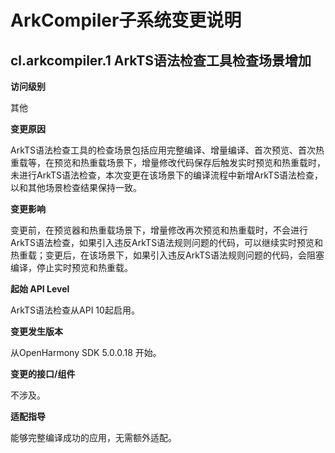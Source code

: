 # ArkCompiler子系统变更说明

## cl.arkcompiler.1 ArkTS语法检查工具检查场景增加

**访问级别**

其他

**变更原因**

ArkTS语法检查工具的检查场景包括应用完整编译、增量编译、首次预览、首次热重载等，在预览和热重载场景下，增量修改代码保存后触发实时预览和热重载时，未进行ArkTS语法检查，本次变更在该场景下的编译流程中新增ArkTS语法检查，以和其他场景检查结果保持一致。

**变更影响**

变更前，在预览器和热重载场景下，增量修改再次预览和热重载时，不会进行ArkTS语法检查，如果引入违反ArkTS语法规则问题的代码，可以继续实时预览和热重载；变更后，在该场景下，如果引入违反ArkTS语法规则问题的代码，会阻塞编译，停止实时预览和热重载。

**起始 API Level**

ArkTS语法检查从API 10起启用。

**变更发生版本**

从OpenHarmony SDK 5.0.0.18 开始。

**变更的接口/组件**

不涉及。

**适配指导**

能够完整编译成功的应用，无需额外适配。
